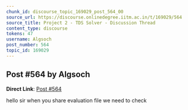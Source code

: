 ```yaml
---
chunk_id: discourse_topic_169029_post_564_00
source_url: https://discourse.onlinedegree.iitm.ac.in/t/169029/564
source_title: Project 2 - TDS Solver - Discussion Thread
content_type: discourse
tokens: 47
username: Algsoch
post_number: 564
topic_id: 169029
---
```


## Post #564 by Algsoch

**Direct Link**: [Post #564](https://discourse.onlinedegree.iitm.ac.in/t/169029/564)

hello sir when you share evaluation file we need to check
